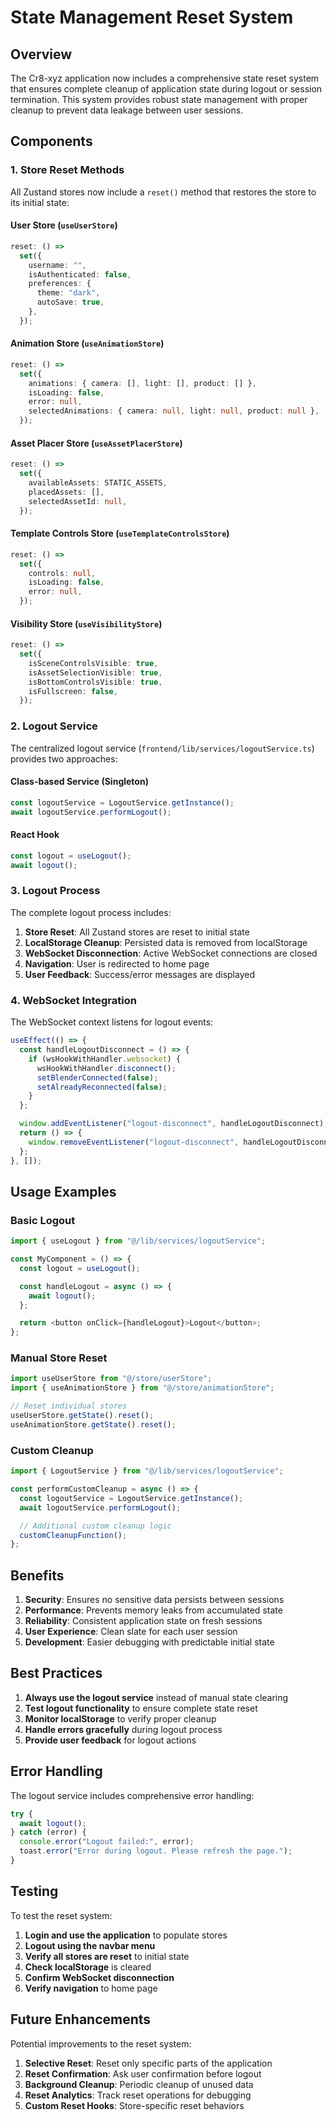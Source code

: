 # State Management Reset System

## Overview

The Cr8-xyz application now includes a comprehensive state reset system that ensures complete cleanup of application state during logout or session termination. This system provides robust state management with proper cleanup to prevent data leakage between user sessions.

## Components

### 1. Store Reset Methods

All Zustand stores now include a `reset()` method that restores the store to its initial state:

#### User Store (`useUserStore`)

```typescript
reset: () =>
  set({
    username: "",
    isAuthenticated: false,
    preferences: {
      theme: "dark",
      autoSave: true,
    },
  });
```

#### Animation Store (`useAnimationStore`)

```typescript
reset: () =>
  set({
    animations: { camera: [], light: [], product: [] },
    isLoading: false,
    error: null,
    selectedAnimations: { camera: null, light: null, product: null },
  });
```

#### Asset Placer Store (`useAssetPlacerStore`)

```typescript
reset: () =>
  set({
    availableAssets: STATIC_ASSETS,
    placedAssets: [],
    selectedAssetId: null,
  });
```

#### Template Controls Store (`useTemplateControlsStore`)

```typescript
reset: () =>
  set({
    controls: null,
    isLoading: false,
    error: null,
  });
```

#### Visibility Store (`useVisibilityStore`)

```typescript
reset: () =>
  set({
    isSceneControlsVisible: true,
    isAssetSelectionVisible: true,
    isBottomControlsVisible: true,
    isFullscreen: false,
  });
```

### 2. Logout Service

The centralized logout service (`frontend/lib/services/logoutService.ts`) provides two approaches:

#### Class-based Service (Singleton)

```typescript
const logoutService = LogoutService.getInstance();
await logoutService.performLogout();
```

#### React Hook

```typescript
const logout = useLogout();
await logout();
```

### 3. Logout Process

The complete logout process includes:

1. **Store Reset**: All Zustand stores are reset to initial state
2. **LocalStorage Cleanup**: Persisted data is removed from localStorage
3. **WebSocket Disconnection**: Active WebSocket connections are closed
4. **Navigation**: User is redirected to home page
5. **User Feedback**: Success/error messages are displayed

### 4. WebSocket Integration

The WebSocket context listens for logout events:

```typescript
useEffect(() => {
  const handleLogoutDisconnect = () => {
    if (wsHookWithHandler.websocket) {
      wsHookWithHandler.disconnect();
      setBlenderConnected(false);
      setAlreadyReconnected(false);
    }
  };

  window.addEventListener("logout-disconnect", handleLogoutDisconnect);
  return () => {
    window.removeEventListener("logout-disconnect", handleLogoutDisconnect);
  };
}, []);
```

## Usage Examples

### Basic Logout

```typescript
import { useLogout } from "@/lib/services/logoutService";

const MyComponent = () => {
  const logout = useLogout();

  const handleLogout = async () => {
    await logout();
  };

  return <button onClick={handleLogout}>Logout</button>;
};
```

### Manual Store Reset

```typescript
import useUserStore from "@/store/userStore";
import { useAnimationStore } from "@/store/animationStore";

// Reset individual stores
useUserStore.getState().reset();
useAnimationStore.getState().reset();
```

### Custom Cleanup

```typescript
import { LogoutService } from "@/lib/services/logoutService";

const performCustomCleanup = async () => {
  const logoutService = LogoutService.getInstance();
  await logoutService.performLogout();

  // Additional custom cleanup logic
  customCleanupFunction();
};
```

## Benefits

1. **Security**: Ensures no sensitive data persists between sessions
2. **Performance**: Prevents memory leaks from accumulated state
3. **Reliability**: Consistent application state on fresh sessions
4. **User Experience**: Clean slate for each user session
5. **Development**: Easier debugging with predictable initial state

## Best Practices

1. **Always use the logout service** instead of manual state clearing
2. **Test logout functionality** to ensure complete state reset
3. **Monitor localStorage** to verify proper cleanup
4. **Handle errors gracefully** during logout process
5. **Provide user feedback** for logout actions

## Error Handling

The logout service includes comprehensive error handling:

```typescript
try {
  await logout();
} catch (error) {
  console.error("Logout failed:", error);
  toast.error("Error during logout. Please refresh the page.");
}
```

## Testing

To test the reset system:

1. **Login and use the application** to populate stores
2. **Logout using the navbar menu**
3. **Verify all stores are reset** to initial state
4. **Check localStorage** is cleared
5. **Confirm WebSocket disconnection**
6. **Verify navigation** to home page

## Future Enhancements

Potential improvements to the reset system:

1. **Selective Reset**: Reset only specific parts of the application
2. **Reset Confirmation**: Ask user confirmation before logout
3. **Background Cleanup**: Periodic cleanup of unused data
4. **Reset Analytics**: Track reset operations for debugging
5. **Custom Reset Hooks**: Store-specific reset behaviors
